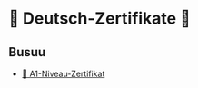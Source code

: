 # 🥇 Deutsch-Zertifikate 🥇

## Busuu

* [🔗 A1-Niveau-Zertifikat](https://raw.githubusercontent.com/MohammadHoseinAbootalebi/Resume/7c1fb79ea98d63bddaf6004512be15071373bbd9/Language%20Certificates/German/Busuu/German%20Busuu%20A1%20Level%20Certificate.pdf)
